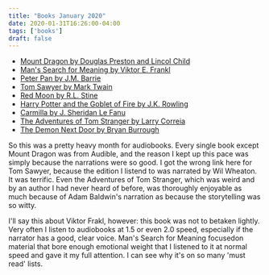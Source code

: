 ```yaml
---
title: "Books January 2020"
date: 2020-01-31T16:26:00-04:00
tags: ['books']
draft: false
---
```


* [Mount Dragon by Douglas Preston and Lincol Child](https://www.amazon.com/Mount-Dragon-Pandemic-Apocalyptic-Proportions-ebook/dp/B00FO6WK0S)
* [Man's Search for Meaning by Viktor E. Frankl](https://www.amazon.com/Mans-Search-Meaning-Viktor-Frankl-ebook/dp/B009U9S6FI/)
* [Peter Pan by J.M. Barrie](https://www.amazon.com/gp/product/B081HG9T8S/ref=dbs_a_def_rwt_bibl_vppi_i1)
* [Tom Sawyer by Mark Twain](https://www.amazon.com/The-Adventures-of-Tom-Sawyer/dp/B005M2PX0)
* [Red Moon by R.L. Stine](https://www.amazon.com/Camp-Red-Moon/dp/B07WHZT19M/)
* [Harry Potter and the Goblet of Fire by J.K. Rowling](https://www.amazon.com/Harry-Potter-Goblet-Fire-Rowling-ebook/dp/B0192CTMUU/ref=tmm_kin_swatch_0?_encoding=UTF8&qid=1581716337&sr=1-2)
* [Carmilla by J. Sheridan Le Fanu](https://www.amazon.com/Carmilla-J-Sheridan-Fanu-ebook/dp/B00QR7HVY)
* [The Adventures of Tom Stranger by Larry Correia](https://www.amazon.com/Adventures-Stranger-Interdimensional-Insurance-Agent/dp/B01D0E075A/)
* [The Demon Next Door by Bryan Burrough](https://www.amazon.com/The-Demon-Next-Door/dp/B07NDJJL1F)

So this was a pretty heavy month for audiobooks. Every single book except Mount Dragon was from Audible, and the reason I kept up this pace was simply because the narrations were so good. I got the wrong link here for Tom Sawyer, because the edition I listend to was narrated by Wil Wheaton. It was terrific. Even the Adventures of Tom Stranger, which was weird and by an author I had never heard of before, was thoroughly enjoyable as much because of Adam Baldwin's narration as because the storytelling was so witty.

I'll say this about Viktor Frakl, however: this book was not to betaken lightly. Very often I listen to audiobooks at 1.5 or even 2.0 speed, especially if the narrator has a good, clear voice. Man's Search for Meaning focusedon material that bore enough emotional weight that I listened to it at normal speed and gave it my full attention. I can see why it's on so many 'must read' lists.

